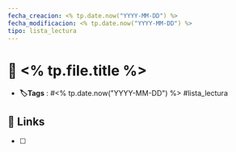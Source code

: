 ```yaml
---
fecha_creacion: <% tp.date.now("YYYY-MM-DD") %>
fecha_modificacion: <% tp.date.now("YYYY-MM-DD") %>
tipo: lista_lectura
---
```


# 📑 <% tp.file.title %>

- **🏷️Tags** :  #<% tp.date.now("YYYY-MM-DD") %> #lista_lectura

## 🔗 Links

-  [ ] 